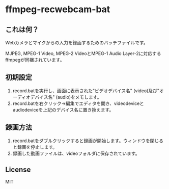 # ffmpeg-recwebcam-bat
## これは何？
Webカメラとマイクからの入力を録画するためのバッチファイルです。

MJPEG, MPEG-1 Video, MPEG-2 VideoとMPEG-1 Audio Layer-2に対応するffmpegが同梱されています。

## 初期設定
1. record.batを実行し、画面に表示された"ビデオデバイス名" (video)及び"オーディオデバイス名" (audio)をメモします。
2. record.batを右クリック→編集でエディタを開き、videodeviceとaudiodeviceを上記のデバイス名に置き換えます。

## 録画方法
1. record.batをダブルクリックすると録画が開始します。ウィンドウを閉じると録画を停止します。
2. 録画した動画ファイルは、videoフォルダに保存されています。

## License
MIT
